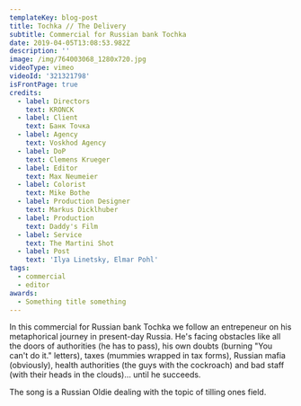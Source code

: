 ```yaml
---
templateKey: blog-post
title: Tochka // The Delivery
subtitle: Commercial for Russian bank Tochka
date: 2019-04-05T13:08:53.982Z
description: ''
image: /img/764003068_1280x720.jpg
videoType: vimeo
videoId: '321321798'
isFrontPage: true
credits:
  - label: Directors
    text: KRONCK
  - label: Client
    text: Банк Точка
  - label: Agency
    text: Voskhod Agency
  - label: DoP
    text: Clemens Krueger
  - label: Editor
    text: Max Neumeier
  - label: Colorist
    text: Mike Bothe
  - label: Production Designer
    text: Markus Dicklhuber
  - label: Production
    text: Daddy's Film
  - label: Service
    text: The Martini Shot
  - label: Post
    text: 'Ilya Linetsky, Elmar Pohl'
tags:
  - commercial
  - editor
awards:
  - Something title something
---
```

In this commercial for Russian bank Tochka we follow an entrepeneur on his metaphorical journey in present-day Russia. He's facing obstacles like all the doors of authorities (he has to pass), his own doubts (burning "You can't do it." letters), taxes (mummies wrapped in tax forms), Russian mafia (obviously), health authorities (the guys with the cockroach) and bad staff (with their heads in the clouds)... until he succeeds.

The song is a Russian Oldie dealing with the topic of tilling ones field.
